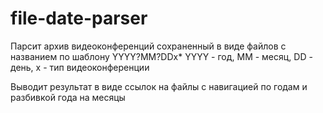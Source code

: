 # file-date-parser

Парсит архив видеоконференций сохраненный в виде файлов с названием по шаблону YYYY?MM?DDx*
YYYY - год, ММ - месяц, DD - день, x - тип видеоконференции

Выводит результат в виде ссылок на файлы с навигацией по годам и разбивкой года на месяцы
